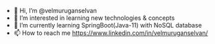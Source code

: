 - 👋 Hi, I’m @velmuruganselvan
- 👀 I’m interested in learning new technologies & concepts
- 🌱 I’m currently learning SpringBoot(Java-11) with NoSQL database
- 📫 How to reach me https://www.linkedin.com/in/velmuruganselvan/

<!---
velmuruganselvan/velmuruganselvan is a ✨ special ✨ repository because its `README.md` (this file) appears on your GitHub profile.
You can click the Preview link to take a look at your changes.
--->
